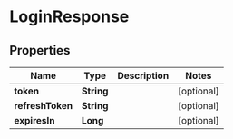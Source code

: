 

# LoginResponse


## Properties

| Name | Type | Description | Notes |
|------------ | ------------- | ------------- | -------------|
|**token** | **String** |  |  [optional] |
|**refreshToken** | **String** |  |  [optional] |
|**expiresIn** | **Long** |  |  [optional] |



